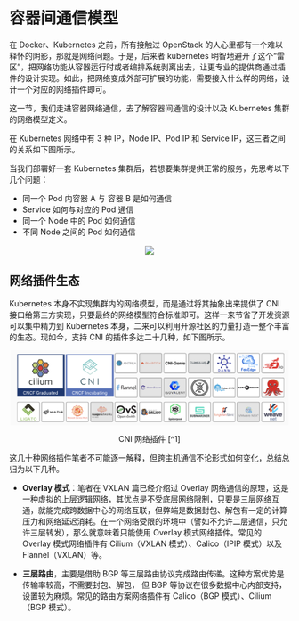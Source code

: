# 容器间通信模型

在 Docker、Kubernetes 之前，所有接触过 OpenStack 的人心里都有一个难以释怀的阴影，那就是网络问题。于是，后来者 kubernetes 明智地避开了这个“雷区”，把网络功能从容器运行时或者编排系统剥离出去，让更专业的提供商通过插件的设计实现。如此，把网络变成外部可扩展的功能，需要接入什么样的网络，设计一个对应的网络插件即可。

这一节，我们走进容器网络通信，去了解容器间通信的设计以及 Kubernetes 集群的网络模型定义。

在 Kubernetes 网络中有 3 种 IP，Node IP、Pod IP 和 Service IP，这三者之间的关系如下图所示。

当我们部署好一套 Kubernetes 集群后，若想要集群提供正常的服务，先思考以下几个问题：

- 同一个 Pod 内容器 A 与 容器 B 是如何通信
- Service 如何与对应的 Pod 通信
- 同一个 Node 中的 Pod 如何通信
- 不同 Node 之间的 Pod 如何通信 

<div  align="center">
	<img src="../assets/k8s-net.png" width = "300"  align=center />
</div>

## 网络插件生态

Kubernetes 本身不实现集群内的网络模型，而是通过将其抽象出来提供了 CNI 接口给第三方实现，只要最终的网络模型符合标准即可。这样一来节省了开发资源可以集中精力到 Kubernetes 本身，二来可以利用开源社区的力量打造一整个丰富的生态。现如今，支持 CNI 的插件多达二十几种，如下图所示。

<div  align="center">
	<img src="../assets/cni-plugin.png" width = "500"  align=center />
	<p>CNI 网络插件 [^1]</p>
</div>

这几十种网络插件笔者不可能逐一解释，但跨主机通信不论形式如何变化，总结总归为以下几种。

- **Overlay 模式**：笔者在 VXLAN 篇已经介绍过 Overlay 网络通信的原理，这是一种虚拟的上层逻辑网络，其优点是不受底层网络限制，只要是三层网络互通，就能完成跨数据中心的网络互联，但弊端是数据封包、解包有一定的计算压力和网络延迟消耗。在一个网络受限的环境中（譬如不允许二层通信，只允许三层转发），那么就意味着只能使用 Overlay 模式网络插件。常见的 Overlay 模式网络插件有 Cilium（VXLAN 模式）、Calico（IPIP 模式）以及 Flannel（VXLAN）等。

- **三层路由**，主要是借助 BGP 等三层路由协议完成路由传递。这种方案优势是传输率较高，不需要封包、解包， 但 BGP 等协议在很多数据中心内部支持，设置较为麻烦。常见的路由方案网络插件有 Calico（BGP 模式）、Cilium（BGP 模式）。


[^1]: 参见 https://landscape.cncf.io/guide#runtime--cloud-native-network